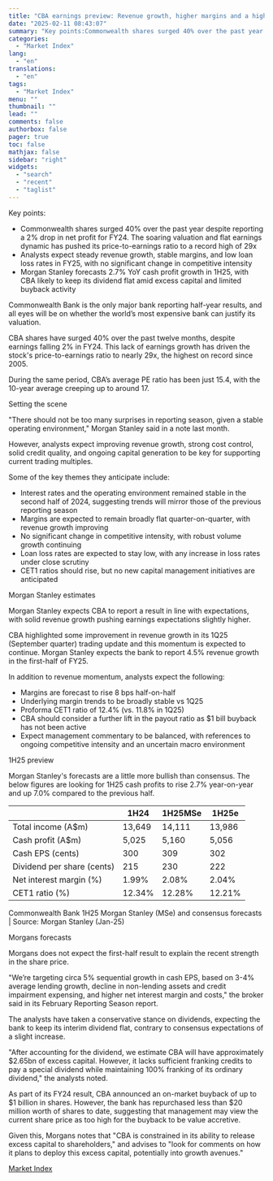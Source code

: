 ```yaml
---
title: "CBA earnings preview: Revenue growth, higher margins and a higher dividend"
date: "2025-02-11 08:43:07"
summary: "Key points:Commonwealth shares surged 40% over the past year despite reporting a 2% drop in net profit for FY24. The soaring valuation and flat earnings dynamic has pushed its price-to-earnings ratio to a record high of 29xAnalysts expect steady revenue growth, stable margins, and low loan loss rates in FY25,..."
categories:
  - "Market Index"
lang:
  - "en"
translations:
  - "en"
tags:
  - "Market Index"
menu: ""
thumbnail: ""
lead: ""
comments: false
authorbox: false
pager: true
toc: false
mathjax: false
sidebar: "right"
widgets:
  - "search"
  - "recent"
  - "taglist"
---
```


Key points:

* Commonwealth shares surged 40% over the past year despite reporting a 2% drop in net profit for FY24. The soaring valuation and flat earnings dynamic has pushed its price-to-earnings ratio to a record high of 29x
* Analysts expect steady revenue growth, stable margins, and low loan loss rates in FY25, with no significant change in competitive intensity
* Morgan Stanley forecasts 2.7% YoY cash profit growth in 1H25, with CBA likely to keep its dividend flat amid excess capital and limited buyback activity

Commonwealth Bank is the only major bank reporting half-year results, and all eyes will be on whether the world’s most expensive bank can justify its valuation.

CBA shares have surged 40% over the past twelve months, despite earnings falling 2% in FY24. This lack of earnings growth has driven the stock's price-to-earnings ratio to nearly 29x, the highest on record since 2005.

During the same period, CBA’s average PE ratio has been just 15.4, with the 10-year average creeping up to around 17.

Setting the scene

"There should not be too many surprises in reporting season, given a stable operating environment," Morgan Stanley said in a note last month.

However, analysts expect improving revenue growth, strong cost control, solid credit quality, and ongoing capital generation to be key for supporting current trading multiples.

Some of the key themes they anticipate include:

* Interest rates and the operating environment remained stable in the second half of 2024, suggesting trends will mirror those of the previous reporting season
* Margins are expected to remain broadly flat quarter-on-quarter, with revenue growth improving
* No significant change in competitive intensity, with robust volume growth continuing
* Loan loss rates are expected to stay low, with any increase in loss rates under close scrutiny
* CET1 ratios should rise, but no new capital management initiatives are anticipated

Morgan Stanley estimates

Morgan Stanley expects CBA to report a result in line with expectations, with solid revenue growth pushing earnings expectations slightly higher.

CBA highlighted some improvement in revenue growth in its 1Q25 (September quarter) trading update and this momentum is expected to continue. Morgan Stanley expects the bank to report 4.5% revenue growth in the first-half of FY25.

In addition to revenue momentum, analysts expect the following:

* Margins are forecast to rise 8 bps half-on-half
* Underlying margin trends to be broadly stable vs 1Q25
* Proforma CET1 ratio of 12.4% (vs. 11.8% in 1Q25)
* CBA should consider a further lift in the payout ratio as $1 bill buyback has not been active
* Expect management commentary to be balanced, with references to ongoing competitive intensity and an uncertain macro environment

1H25 preview

Morgan Stanley's forecasts are a little more bullish than consensus. The below figures are looking for 1H25 cash profits to rise 2.7% year-on-year and up 7.0% compared to the previous half.

|  | 1H24 | 1H25MSe | 1H25e |
| --- | --- | --- | --- |
| Total income (A$m) | 13,649 | 14,111 | 13,986 |
| Cash profit (A$m) | 5,025 | 5,160 | 5,056 |
| Cash EPS (cents) | 300 | 309 | 302 |
| Dividend per share (cents) | 215 | 230 | 222 |
| Net interest margin (%) | 1.99% | 2.08% | 2.04% |
| CET1 ratio (%) | 12.34% | 12.28% | 12.21% |

Commonwealth Bank 1H25 Morgan Stanley (MSe) and consensus forecasts | Source: Morgan Stanley (Jan-25)

Morgans forecasts

Morgans does not expect the first-half result to explain the recent strength in the share price.

"We’re targeting circa 5% sequential growth in cash EPS, based on 3-4% average lending growth, decline in non-lending assets and credit impairment expensing, and higher net interest margin and costs," the broker said in its February Reporting Season report.

The analysts have taken a conservative stance on dividends, expecting the bank to keep its interim dividend flat, contrary to consensus expectations of a slight increase.

"After accounting for the dividend, we estimate CBA will have approximately $2.65bn of excess capital. However, it lacks sufficient franking credits to pay a special dividend while maintaining 100% franking of its ordinary dividend," the analysts noted.

As part of its FY24 result, CBA announced an on-market buyback of up to $1 billion in shares. However, the bank has repurchased less than $20 million worth of shares to date, suggesting that management may view the current share price as too high for the buyback to be value accretive.

Given this, Morgans notes that "CBA is constrained in its ability to release excess capital to shareholders," and advises to "look for comments on how it plans to deploy this excess capital, potentially into growth avenues."

[Market Index](https://www.tradingview.com/news/marketindex:6ed75f94b094b:0-cba-earnings-preview-revenue-growth-higher-margins-and-a-higher-dividend/)
